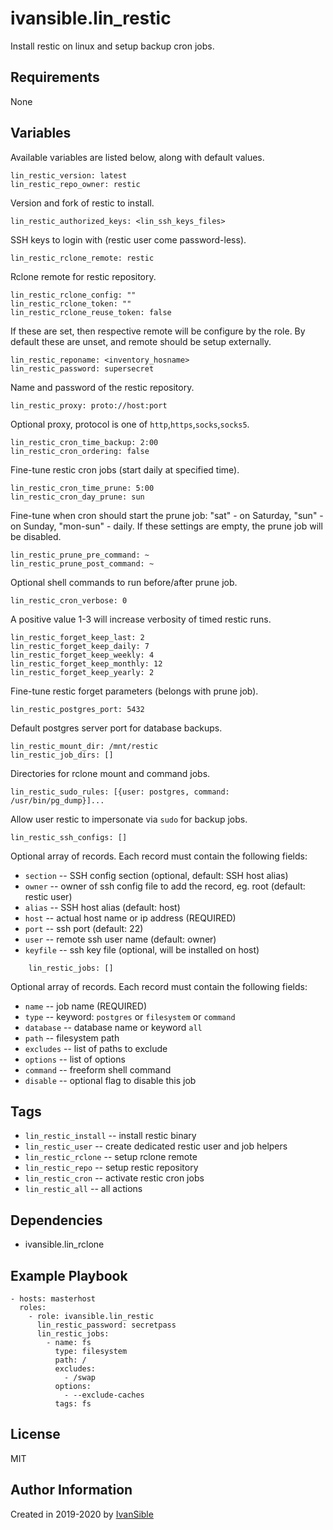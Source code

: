 # ivansible.lin_restic

Install restic on linux and setup backup cron jobs.


## Requirements

None


## Variables

Available variables are listed below, along with default values.

    lin_restic_version: latest
    lin_restic_repo_owner: restic
Version and fork of restic to install.

    lin_restic_authorized_keys: <lin_ssh_keys_files>
SSH keys to login with (restic user come password-less).

    lin_restic_rclone_remote: restic
Rclone remote for restic repository.

    lin_restic_rclone_config: ""
    lin_restic_rclone_token: ""
    lin_restic_rclone_reuse_token: false
If these are set, then respective remote will be configure by the role.
By default these are unset, and remote should be setup externally.

    lin_restic_reponame: <inventory_hosname>
    lin_restic_password: supersecret
Name and password of the restic repository.

    lin_restic_proxy: proto://host:port
Optional proxy, protocol is one of `http`,`https`,`socks`,`socks5`.

    lin_restic_cron_time_backup: 2:00
    lin_restic_cron_ordering: false
Fine-tune restic cron jobs (start daily at specified time).

    lin_restic_cron_time_prune: 5:00
    lin_restic_cron_day_prune: sun
Fine-tune when cron should start the prune job:
"sat" - on Saturday, "sun" - on Sunday, "mon-sun" - daily.
If these settings are empty, the prune job will be disabled.

    lin_restic_prune_pre_command: ~
    lin_restic_prune_post_command: ~
Optional shell commands to run before/after prune job.

    lin_restic_cron_verbose: 0
A positive value 1-3 will increase verbosity of timed restic runs.

    lin_restic_forget_keep_last: 2
    lin_restic_forget_keep_daily: 7
    lin_restic_forget_keep_weekly: 4
    lin_restic_forget_keep_monthly: 12
    lin_restic_forget_keep_yearly: 2
Fine-tune restic forget parameters (belongs with prune job).

    lin_restic_postgres_port: 5432
Default postgres server port for database backups.

    lin_restic_mount_dir: /mnt/restic
    lin_restic_job_dirs: []
Directories for rclone mount and command jobs.

    lin_restic_sudo_rules: [{user: postgres, command: /usr/bin/pg_dump}]...
Allow user restic to impersonate via `sudo` for backup jobs.

    lin_restic_ssh_configs: []
Optional array of records. Each record must contain the following fields:
  - `section`  -- SSH config section (optional, default: SSH host alias)
  - `owner`    -- owner of ssh config file to add the record, eg. root (default: restic user)
  - `alias`    -- SSH host alias (default: host)
  - `host`     -- actual host name or ip address (REQUIRED)
  - `port`     -- ssh port (default: 22)
  - `user`     -- remote ssh user name (default: owner)
  - `keyfile`  -- ssh key file (optional, will be installed on host)

```
    lin_restic_jobs: []
```
Optional array of records. Each record must contain the following fields:
  - `name`     -- job name (REQUIRED)
  - `type`     -- keyword: `postgres` or `filesystem` or `command`
  - `database` -- database name or keyword `all`
  - `path`     -- filesystem path
  - `excludes` -- list of paths to exclude
  - `options`  -- list of options
  - `command`  -- freeform shell command
  - `disable`  -- optional flag to disable this job


## Tags

- `lin_restic_install` -- install restic binary
- `lin_restic_user` -- create dedicated restic user and job helpers
- `lin_restic_rclone` -- setup rclone remote
- `lin_restic_repo` -- setup restic repository
- `lin_restic_cron` -- activate restic cron jobs
- `lin_restic_all` -- all actions


## Dependencies

- ivansible.lin_rclone


## Example Playbook

    - hosts: masterhost
      roles:
        - role: ivansible.lin_restic
          lin_restic_password: secretpass
          lin_restic_jobs:
            - name: fs
              type: filesystem
              path: /
              excludes:
                - /swap
              options:
                - --exclude-caches
              tags: fs


## License

MIT

## Author Information

Created in 2019-2020 by [IvanSible](https://github.com/ivansible)
